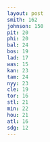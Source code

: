 ```yaml
---
layout: post
smith: 162
johnson: 150
pit: 20
phi: 20
bal: 24
bos: 19
lad: 17
was: 15
kan: 23
tam: 24
nyy: 23
cle: 19
tor: 16
stl: 21
min: 22
hou: 21
atl: 16
sdg: 12
---
```

